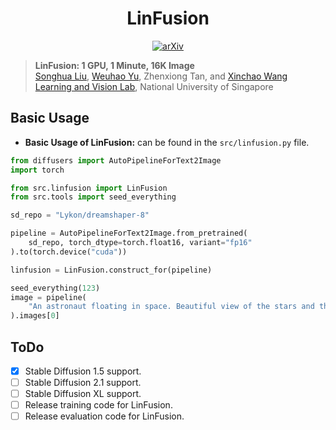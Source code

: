 <div align="center">

# LinFusion
<a href="https://arxiv.org/"><img src="https://img.shields.io/badge/arXiv-xxxx.xxxx-A42C25.svg" alt="arXiv"></a>
<!-- TODO: Change the arxiv img -->
</div>


> **LinFusion: 1 GPU, 1 Minute, 16K Image**
> <br>
> [Songhua Liu](http://121.37.94.87/), 
> [Weuhao Yu](https://whyu.me/), 
> Zhenxiong Tan, 
> and 
> [Xinchao Wang](https://sites.google.com/site/sitexinchaowang/)
> <br>
> [Learning and Vision Lab](http://lv-nus.org/), National University of Singapore
> <br>


## Basic Usage
* **Basic Usage of LinFusion:** can be found in the `src/linfusion.py` file. 
```python
from diffusers import AutoPipelineForText2Image
import torch

from src.linfusion import LinFusion
from src.tools import seed_everything

sd_repo = "Lykon/dreamshaper-8"

pipeline = AutoPipelineForText2Image.from_pretrained(
    sd_repo, torch_dtype=torch.float16, variant="fp16"
).to(torch.device("cuda"))

linfusion = LinFusion.construct_for(pipeline)

seed_everything(123)
image = pipeline(
	"An astronaut floating in space. Beautiful view of the stars and the universe in the background."
).images[0]
```


## ToDo
- [x] Stable Diffusion 1.5 support.
- [ ] Stable Diffusion 2.1 support. 
- [ ] Stable Diffusion XL support.
- [ ] Release training code for LinFusion.
- [ ] Release evaluation code for LinFusion.